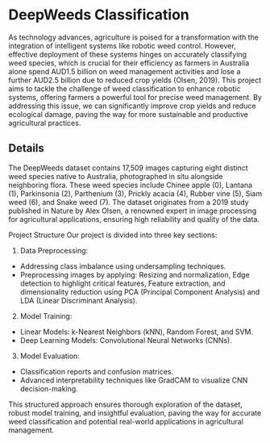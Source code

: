 # DeepWeeds Classification

As technology advances, agriculture is poised for a transformation with the integration of intelligent systems like robotic weed control. However, effective deployment of these systems hinges on accurately classifying weed species, which is crucial for their efficiency as farmers in Australia alone spend AUD1.5 billion on weed management activities and lose a further AUD2.5 billion due to reduced crop yields (Olsen, 2019). This project aims to tackle the challenge of weed classification to enhance robotic systems, offering farmers a powerful tool for precise weed management. By addressing this issue, we can significantly improve crop yields and reduce ecological damage, paving the way for more sustainable and productive agricultural practices.

## Details

The DeepWeeds dataset contains 17,509 images capturing eight distinct weed species native to Australia, photographed in situ alongside neighboring flora. These weed species include Chinee apple (0), Lantana (1), Parkinsonia (2), Parthenium (3), Prickly acacia (4), Rubber vine (5), Siam weed (6), and Snake weed (7). The dataset originates from a 2019 study published in Nature by Alex Olsen, a renowned expert in image processing for agricultural applications, ensuring high reliability and quality of the data.

Project Structure
Our project is divided into three key sections:

1. Data Preprocessing:
- Addressing class imbalance using undersampling techniques.
- Preprocessing images by applying: Resizing and normalization, Edge detection to highlight critical features, Feature extraction, and dimensionality reduction using PCA (Principal Component Analysis) and LDA (Linear Discriminant Analysis).

2. Model Training:
- Linear Models: k-Nearest Neighbors (kNN), Random Forest, and SVM.
- Deep Learning Models: Convolutional Neural Networks (CNNs).

3. Model Evaluation:
- Classification reports and confusion matrices.
- Advanced interpretability techniques like GradCAM to visualize CNN decision-making.

This structured approach ensures thorough exploration of the dataset, robust model training, and insightful evaluation, paving the way for accurate weed classification and potential real-world applications in agricultural management.